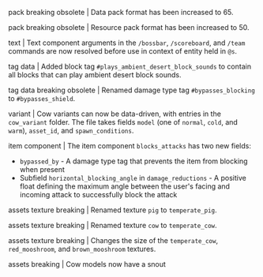 pack breaking obsolete | Data pack format has been increased to 65.

pack breaking obsolete | Resource pack format has been increased to 50.

text | Text component arguments in the `/bossbar`, `/scoreboard`, and `/team` commands are now resolved before use in context of entity held in `@s`.

tag data | Added block tag `#plays_ambient_desert_block_sounds` to contain all blocks that can play ambient desert block sounds.

tag data breaking obsolete | Renamed damage type tag `#bypasses_blocking` to `#bypasses_shield`.

variant | Cow variants can now be data-driven, with entries in the `cow_variant` folder. The file takes fields `model` (one of `normal`, `cold`, and `warm`), `asset_id`, and `spawn_conditions`.

item component | The item component `blocks_attacks` has two new fields:
* `bypassed_by` - A damage type tag that prevents the item from blocking when present
* Subfield `horizontal_blocking_angle` in `damage_reductions` - A positive float defining the maximum angle between the user's facing and incoming attack to successfully block the attack

assets texture breaking | Renamed texture `pig` to `temperate_pig`.

assets texture breaking | Renamed texture `cow` to `temperate_cow`.

assets texture breaking | Changes the size of the `temperate_cow`, `red_mooshroom`, and `brown_mooshroom` textures.

assets breaking | Cow models now have a snout
